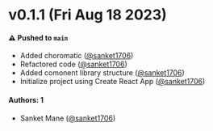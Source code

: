 # v0.1.1 (Fri Aug 18 2023)

#### ⚠️ Pushed to `main`

- Added choromatic ([@sanket1706](https://github.com/sanket1706))
- Refactored code ([@sanket1706](https://github.com/sanket1706))
- Added comonent library structure ([@sanket1706](https://github.com/sanket1706))
- Initialize project using Create React App ([@sanket1706](https://github.com/sanket1706))

#### Authors: 1

- Sanket Mane ([@sanket1706](https://github.com/sanket1706))

